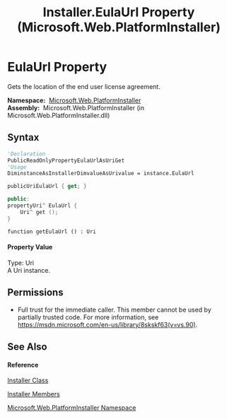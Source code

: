 ﻿---
title: Installer.EulaUrl Property  (Microsoft.Web.PlatformInstaller)
TOCTitle: EulaUrl Property
ms:assetid: P:Microsoft.Web.PlatformInstaller.Installer.EulaUrl
ms:mtpsurl: https://msdn.microsoft.com/en-us/library/microsoft.web.platforminstaller.installer.eulaurl(v=VS.90)
ms:contentKeyID: 22049575
ms.date: 05/02/2012
mtps_version: v=VS.90
f1_keywords:
- Microsoft.Web.PlatformInstaller.Installer.EulaUrl
- Microsoft.Web.PlatformInstaller.Installer.get_EulaUrl
dev_langs:
- CSharp
- JScript
- VB
- c++
api_location:
- Microsoft.Web.PlatformInstaller.dll
api_name:
- Microsoft.Web.PlatformInstaller.Installer.EulaUrl
- Microsoft.Web.PlatformInstaller.Installer.get_EulaUrl
api_type:
- Managed
topic_type:
- apiref
- kbSyntax
product_family_name: VS
ROBOTS: INDEX,FOLLOW
---

# EulaUrl Property

Gets the location of the end user license agreement.

**Namespace:**  [Microsoft.Web.PlatformInstaller](microsoft-web-platforminstaller-namespace.md)  
**Assembly:**  Microsoft.Web.PlatformInstaller (in Microsoft.Web.PlatformInstaller.dll)

## Syntax

``` vb
'Declaration
PublicReadOnlyPropertyEulaUrlAsUriGet
'Usage
DiminstanceAsInstallerDimvalueAsUrivalue = instance.EulaUrl
```

``` csharp
publicUriEulaUrl { get; }
```

``` c++
public:
propertyUri^ EulaUrl {
    Uri^ get ();
}
```

``` jscript
function getEulaUrl () : Uri
```

#### Property Value

Type: Uri  
A Uri instance.  

## Permissions

  - Full trust for the immediate caller. This member cannot be used by partially trusted code. For more information, see <https://msdn.microsoft.com/en-us/library/8skskf63(v=vs.90)>.

## See Also

#### Reference

[Installer Class](installer-class-microsoft-web-platforminstaller.md)

[Installer Members](installer-members-microsoft-web-platforminstaller.md)

[Microsoft.Web.PlatformInstaller Namespace](microsoft-web-platforminstaller-namespace.md)

